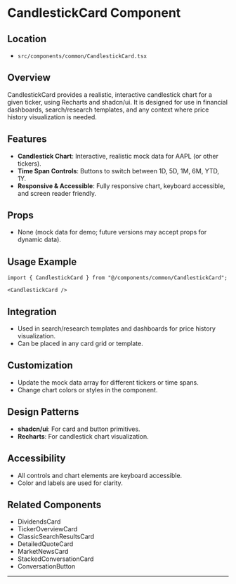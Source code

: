 # CandlestickCard Component

## Location
- `src/components/common/CandlestickCard.tsx`

## Overview
CandlestickCard provides a realistic, interactive candlestick chart for a given ticker, using Recharts and shadcn/ui. It is designed for use in financial dashboards, search/research templates, and any context where price history visualization is needed.

## Features
- **Candlestick Chart**: Interactive, realistic mock data for AAPL (or other tickers).
- **Time Span Controls**: Buttons to switch between 1D, 5D, 1M, 6M, YTD, 1Y.
- **Responsive & Accessible**: Fully responsive chart, keyboard accessible, and screen reader friendly.

## Props
- None (mock data for demo; future versions may accept props for dynamic data).

## Usage Example
```tsx
import { CandlestickCard } from "@/components/common/CandlestickCard";

<CandlestickCard />
```

## Integration
- Used in search/research templates and dashboards for price history visualization.
- Can be placed in any card grid or template.

## Customization
- Update the mock data array for different tickers or time spans.
- Change chart colors or styles in the component.

## Design Patterns
- **shadcn/ui**: For card and button primitives.
- **Recharts**: For candlestick chart visualization.

## Accessibility
- All controls and chart elements are keyboard accessible.
- Color and labels are used for clarity.

## Related Components
- DividendsCard
- TickerOverviewCard
- ClassicSearchResultsCard
- DetailedQuoteCard
- MarketNewsCard
- StackedConversationCard
- ConversationButton

--- 